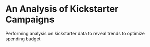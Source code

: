 # An Analysis of Kickstarter Campaigns

Performing analysis on kickstarter data to reveal trends to optimize spending budget 
